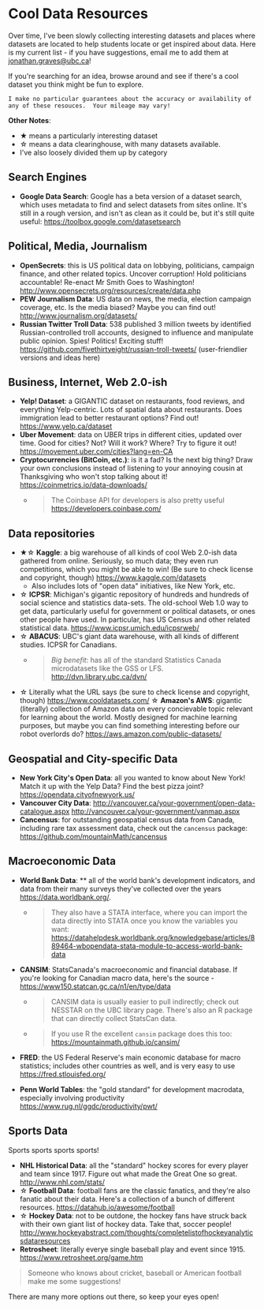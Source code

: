 # Cool Data Resources

Over time, I've been slowly collecting interesting datasets and places where datasets are located to help students locate or get inspired about data. Here is my current list - if you have suggestions, email me to add them at [jonathan.graves@ubc.ca](mailto:jonathan.graves@ubc.ca)!

If you're searching for an idea, browse around and see if there's a cool dataset you think might be fun to explore.

```{note}
I make no particular guarantees about the accuracy or availability of any of these resouces.  Your mileage may vary!
```

**Other Notes**:

- ★ means a particularly interesting dataset
- ☆ means a data clearinghouse, with many datasets available.
- I've also loosely divided them up by category

## Search Engines

* **Google Data Search**: Google has a beta version of a dataset search, which uses metadata to find and select datasets from sites online. It's still in a rough version, and isn't as clean as it could be, but it's still quite useful: https://toolbox.google.com/datasetsearch

## Political, Media, Journalism

* **OpenSecrets**: this is US political data on lobbying, politicians, campaign finance, and other related topics. Uncover corruption! Hold politicians accountable! Re-enact Mr Smith Goes to Washington! http://www.opensecrets.org/resources/create/data.php
* **PEW Journalism Data**: US data on news, the media, election campaign coverage, etc. Is the media biased? Maybe you can find out! http://www.journalism.org/datasets/
* **Russian Twitter Troll Data**: 538 published 3 million tweets by identified Russian-controlled troll accounts, designed to influence and manipulate public opinion. Spies! Politics! Exciting stuff! https://github.com/fivethirtyeight/russian-troll-tweets/ (user-friendlier versions and ideas here)


## Business, Internet, Web 2.0-ish

* **Yelp! Dataset**: a GIGANTIC dataset on restaurants, food reviews, and everything Yelp-centric. Lots of spatial data about restaurants. Does immigration lead to better restaurant options? Find out! https://www.yelp.ca/dataset
* **Uber Movement**: data on UBER trips in different cities, updated over time. Good for cities?  Not?  Will it work?  Where? Try to figure it out! https://movement.uber.com/cities?lang=en-CA
* **Cryptocurrencies (BitCoin, etc.)**: is it a fad? Is the next big thing? Draw your own conclusions instead of listening to your annoying cousin at Thanksgiving who won't stop talking about it!  https://coinmetrics.io/data-downloads/
  - >  The Coinbase API for developers is also pretty useful https://developers.coinbase.com/


## Data repositories

* ★☆ **Kaggle**: a big warehouse of all kinds of cool Web 2.0-ish data gathered from online.  Seriously, so much data; they even run competitions, which you might be able to win!  (Be sure to check license and copyright, though) https://www.kaggle.com/datasets
  * Also includes lots of "open data" initiatives, like New York, etc.
* ☆ **ICPSR**: Michigan's gigantic repository of hundreds and hundreds of social science and statistics data-sets.  The old-school Web 1.0 way to get data, particularly useful for government or political datasets, or ones other people have used.  In particular, has US Census and other related statistical data.  https://www.icpsr.umich.edu/icpsrweb/
* ☆ **ABACUS**: UBC's giant data warehouse, with all kinds of different studies.  ICPSR for Canadians.  
  - > _Big benefit_: has all of the standard Statistics Canada microdatasets like the GSS or LFS. http://dvn.library.ubc.ca/dvn/
* ☆ Literally what the URL says (be sure to check license and copyright, though) https://www.cooldatasets.com/
☆ **Amazon's AWS**:  gigantic (literally) collection of Amazon data on every concievable topic relevant for learning about the world.  Mostly designed for machine learning purposes, but maybe you can find something interesting before our robot overlords do?  https://aws.amazon.com/public-datasets/

## Geospatial and City-specific Data

* **New York City's Open Data**: all you wanted to know about New York!  Match it up with the Yelp Data?  Find the best pizza joint?  https://opendata.cityofnewyork.us/
* **Vancouver City Data**: http://vancouver.ca/your-government/open-data-catalogue.aspx http://vancouver.ca/your-government/vanmap.aspx
* **Cancensus**: for outstanding geospatial census data from Canada, including rare tax assessment data, check out the `cancensus` package: https://github.com/mountainMath/cancensus 

## Macroeconomic Data

 * **World Bank Data**: ** all of the world bank's development indicators, and data from their many surveys they've collected over the years https://data.worldbank.org/.
   - >  They also have a STATA interface, where you can import the data directly into STATA once you know the variables you want: https://datahelpdesk.worldbank.org/knowledgebase/articles/889464-wbopendata-stata-module-to-access-world-bank-data
* **CANSIM**:  StatsCanada's macroeconomic and financial database.  If you're looking for Canadian macro data, here's the source - https://www150.statcan.gc.ca/n1/en/type/data
  - > CANSIM data is usually easier to pull indirectly; check out NESSTAR on the UBC library page.  There's also an R package that can directly collect StatsCan data.
  - > If you use R the excellent `cansim` package does this too: https://mountainmath.github.io/cansim/

* **FRED**: the US Federal Reserve's main economic database for macro statistics; includes other countries as well, and is very easy to use https://fred.stlouisfed.org/ 
* **Penn World Tables**: the "gold standard" for development macrodata, especially involving productivity https://www.rug.nl/ggdc/productivity/pwt/

## Sports Data
Sports sports sports sports! 

 * **NHL Historical Data**: all the "standard" hockey scores for every player and team since 1917.  Figure out what made the Great One so great. http://www.nhl.com/stats/
* ☆ **Football Data**: football fans are the classic fanatics, and they're also fanatic about their data.  Here's a collection of a bunch of different resources.  https://datahub.io/awesome/football
* ☆ **Hockey Data**: not to be outdone, the hockey fans have struck back with their own giant list of hockey data.  Take that, soccer people!  http://www.hockeyabstract.com/thoughts/completelistofhockeyanalyticsdataresources
* **Retrosheet**: literally everye single baseball play and event since 1915.  https://www.retrosheet.org/game.htm 

> Someone who knows about cricket, baseball or American football make me some suggestions!  

There are many more options out there, so keep your eyes open!


